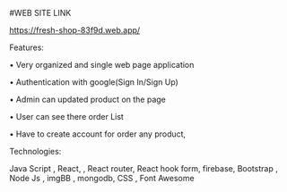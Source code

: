 #WEB SITE LINK

https://fresh-shop-83f9d.web.app/


Features:


• Very organized and single web page application

• Authentication with google(Sign In/Sign Up)

• Admin can updated product on the page

• User can see there order List

• Have to create account for order any product,

Technologies: 

Java Script , React, , React router, React hook form, firebase, Bootstrap , Node Js , imgBB , mongodb,
CSS , Font Awesome
